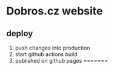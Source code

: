 Dobros.cz website
=================

deploy
-------
1. push changes into production
2. start github actions build
3. published on github pages
=======
